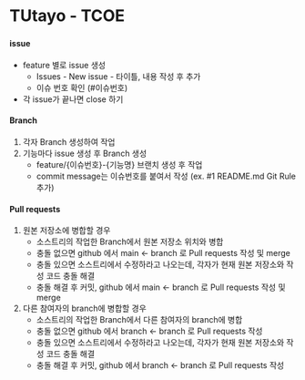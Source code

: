 # **TUtayo - TCOE**

### <Git Rule>

#### issue

- feature 별로 issue 생성
  - Issues - New issue - 타이틀, 내용 작성 후 추가
  - 이슈 번호 확인 (#이슈번호)
- 각 issue가 끝나면 close 하기


#### Branch

1. 각자 Branch 생성하여 작업
2. 기능마다 issue 생성 후 Branch 생성
   - feature/{이슈번호}-{기능명} 브랜치 생성 후 작업
   - commit message는 이슈번호를 붙여서 작성 (ex. #1 README.md Git Rule 추가)


#### Pull requests

1. 원본 저장소에 병합할 경우
   - 소스트리의 작업한 Branch에서 원본 저장소 위치와 병합
   - 충돌 없으면 github 에서 main <- branch 로 Pull requests 작성 및 merge
   - 충돌 있으면 소스트리에서 수정하라고 나오는데, 각자가 현재 원본 저장소와 작성 코드 충돌 해결
   - 충돌 해결 후 커밋, github 에서 main <- branch 로 Pull requests 작성 및 merge
2. 다른 참여자의 branch에 병합할 경우
   - 소스트리의 작업한 Branch에서 다른 참여자의 branch에 병합
   - 충돌 없으면 github 에서 branch <- branch 로 Pull requests 작성
   - 충돌 있으면 소스트리에서 수정하라고 나오는데, 각자가 현재 원본 저장소와 작성 코드 충돌 해결
   - 충돌 해결 후 커밋, github 에서 branch <- branch 로 Pull requests 작성
